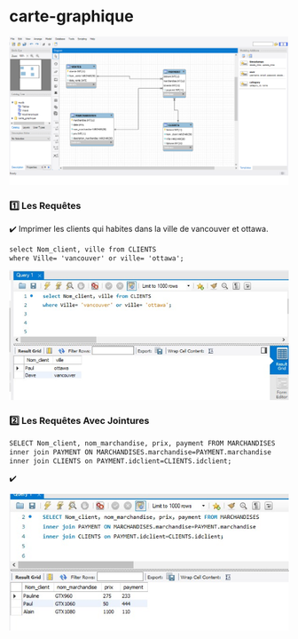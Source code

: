 # carte-graphique


![image](graphique.png)

### :one: Les Requêtes

:heavy_check_mark: Imprimer les clients qui habites dans la ville de vancouver et ottawa.

```
select Nom_client, ville from CLIENTS 
where Ville= 'vancouver' or ville= 'ottawa';
```

![image](ville.jpeg)

### :two: Les Requêtes Avec Jointures

```
SELECT Nom_client, nom_marchandise, prix, payment FROM MARCHANDISES
inner join PAYMENT ON MARCHANDISES.marchandise=PAYMENT.marchandise
inner join CLIENTS on PAYMENT.idclient=CLIENTS.idclient;
```

:heavy_check_mark: 

![image](join.jpeg)
